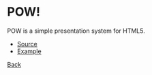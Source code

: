 # POW!

POW is a simple presentation system for HTML5.

* [Source](https://github.com/chromakode/pow)
* [Example](http://usepow.com/)

[Back](0.md)
